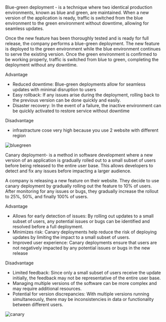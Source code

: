 Blue-green deployment - is a technique where two identical production environments, known as blue and green, are maintained. When a new version of the application is ready, traffic is switched from the blue environment to the green environment without downtime, allowing for seamless updates.

Once the new feature has been thoroughly tested and is ready for full release, the company performs a blue-green deployment. The new feature is deployed to the green environment while the blue environment continues to serve the existing version. Once the green environment is confirmed to be working properly, traffic is switched from blue to green, completing the deployment without any downtime.

Advantage

- Reduced downtime: Blue-green deployments allow for seamless updates with minimal disruption to users
- Easy rollback: If any issues arise during the deployment, rolling back to the previous version can be done quickly and easily.
- Disaster recovery: In the event of a failure, the inactive environment can be quickly activated to restore service without downtime

Disadvantage
- infrastracture cose very high because you use 2 website with different region


![bluegreen](https://github.com/user-attachments/assets/bedd2d8f-3847-4263-bd14-feaaf4f2379f)




Canary deployment-  is a method in software development where a new version of an application is gradually rolled out to a small subset of users before being released to the entire user base. This allows developers to detect and fix any issues before impacting a larger audience.

A company is releasing a new feature on their website. They decide to use canary deployment by gradually rolling out the feature to 10% of users. After monitoring for any issues or bugs, they gradually increase the rollout to 25%, 50%, and finally 100% of users.

Advantage

- Allows for early detection of issues: By rolling out updates to a small subset of users, any potential issues or bugs can be identified and resolved before a full deployment.
- Minimizes risk: Canary deployments help reduce the risk of deploying updates by limiting the impact to a small subset of users.
- Improved user experience: Canary deployments ensure that users are not negatively impacted by any potential issues or bugs in the new release

Disadvantage

- Limited feedback: Since only a small subset of users receive the update initially, the feedback may not be representative of the entire user base.
- Managing multiple versions of the software can be more complex and may require additional resources.
- Potential for version discrepancies: With multiple versions running simultaneously, there may be inconsistencies in data or functionality between different users.

![canary](https://github.com/user-attachments/assets/44953900-77cb-4d77-aa9c-17816abd7a31)
